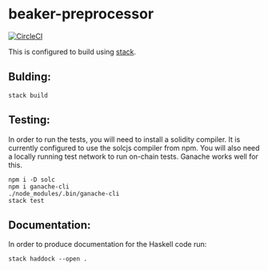 # beaker-preprocessor

[![CircleCI](https://circleci.com/gh/Daolab/beaker-preprocessor.svg?style=svg&circle-token=94c1ada8b1bd409ae2f7355cb4c76d4082cc1ad9)](https://circleci.com/gh/Daolab/beaker-preprocessor)

This is configured to build using [stack](https://docs.haskellstack.org/en/stable/README/).

## Bulding:

```
stack build
```

## Testing:

In order to run the tests, you will need to install a solidity compiler. It is
currently configured to use the solcjs compiler from npm. You will also need a
locally running test network to run on-chain tests. Ganache works well for this.

```
npm i -D solc
npm i ganache-cli
./node_modules/.bin/ganache-cli
stack test
```

## Documentation:

In order to produce documentation for the Haskell code run:

```
stack haddock --open .
```
